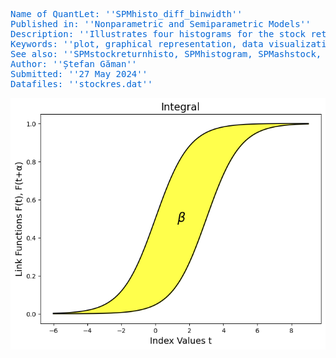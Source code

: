 <pre style="color: #0366d6;">
Name of QuantLet: ''SPMhisto_diff_binwidth''
Published in: ''Nonparametric and Semiparametric Models''
Description: ''Illustrates four histograms for the stock returns data with different bin-widths .''
Keywords: ''plot, graphical representation, data visualization, histogram, financial, returns, asset''
See also: ''SPMstockreturnhisto, SPMhistogram, SPMashstock, SPMbuffahisto, SPMHistoConstruct,SPMhistobias2''
Author: ''Ștefan Găman''
Submitted: ''27 May 2024''
Datafiles: ''stockres.dat''
</pre>
![Histogram](https://raw.githubusercontent.com/StefanGam/test-repo/main/Example2/QID-2707-SPMintegralestimator.png?token=BE4CI7YSQ2EJFUA2MEUUDXDHFWWQU)

